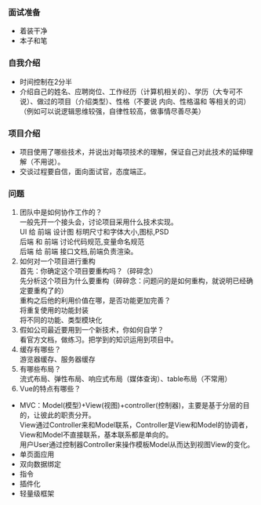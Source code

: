 ### 面试准备
- 着装干净
- 本子和笔

### 自我介绍
- 时间控制在2分半
- 介绍自己的姓名、应聘岗位、工作经历（计算机相关的）、学历（大专可不说）、做过的项目（介绍类型）、性格（不要说 内向、性格温和 等相关的词）（例如可以说逻辑思维较强，自律性较高，做事情尽善尽美）

### 项目介绍
- 项目使用了哪些技术，并说出对每项技术的理解，保证自己对此技术的延伸理解（不用说）。
- 交谈过程要自信，面向面试官，态度端正。

### 问题
1. 团队中是如何协作工作的？  
一般先开一个接头会，讨论项目采用什么技术实现。  
UI 给 前端 设计图 标明尺寸和字体大小,图标,PSD  
后端 和 前端 讨论代码规范,变量命名规范  
后端 给 前端 接口文档,前端负责渲染。  
2. 如何对一个项目进行重构  
首先：你确定这个项目要重构吗？（碎碎念）    
先分析这个项目为什么要重构（碎碎念：问题问的是如何重构，就说明已经确定要重构了的）  
重构之后他的利用价值在哪，是否功能更加完善？   
将重复使用的功能封装   
将不同的功能、类型模块化 
3. 假如公司最近要用到一个新技术，你如何自学？  
看官方文档，做练习。把学到的知识运用到项目中。
4. 缓存有哪些？  
游览器缓存、服务器缓存
5. 有哪些布局？  
流式布局、弹性布局、响应式布局（媒体查询）、table布局（不常用）
6. Vue的特点有哪些？  
- MVC：Model(模型)+View(视图)+controller(控制器)，主要是基于分层的目的，让彼此的职责分开。  
View通过Controller来和Model联系，Controller是View和Model的协调者，View和Model不直接联系，基本联系都是单向的。  
用户User通过控制器Controller来操作模板Model从而达到视图View的变化。  
- 单页面应用  
- 双向数据绑定  
- 指令
- 插件化
- 轻量级框架